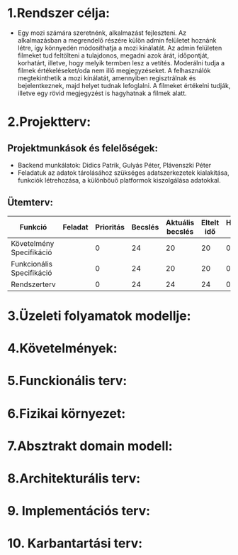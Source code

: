 # 1.Rendszer célja:
- Egy mozi számára szeretnénk, alkalmazást fejleszteni. Az alkalmazásban a megrendelő részére külön admin felületet hoznánk létre, így könnyedén módosíthatja a mozi kínálatát. Az admin felületen filmeket tud feltölteni a tulajdonos, megadni azok árát, időpontját, korhatárt, illetve, hogy melyik termben lesz a vetítés. Moderálni tudja a filmek értékeléseket/oda nem illő megjegyzéseket. A felhasználók megtekinthetik a mozi kínálatát, amennyiben regisztrálnak és bejelentkeznek, majd helyet tudnak lefoglalni. A filmeket értékelni tudják, illetve egy rövid megjegyzést is hagyhatnak a filmek alatt.

# 2.Projektterv: 
## Projektmunkások és felelőségek:
- Backend munkálatok: Didics Patrik, Gulyás Péter, Plávenszki Péter
- Feladatuk az adatok tárolásához szükséges adatszerkezetek kialakítása, funkciók létrehozása, a különböuő platformok kiszolgálása adatokkal.
## Ütemterv:

|Funkció|Feladat|Prioritás|Becslés|Aktuális becslés|Eltelt idő|Hátralévő idő|
|---|---|---|---|---|---|---|
|Követelmény Specifikáció||0|24|20|20|0|
|Funkcionális Specifikáció||0|24|20|20|0|
|Rendszerterv||0|24|24|24|0|

# 3.Üzeleti folyamatok modellje:

# 4.Követelmények:

# 5.Funckionális terv: 

# 6.Fizikai környezet:

# 7.Absztrakt domain modell:

# 8.Architekturális terv:

# 9. Implementációs terv:

# 10. Karbantartási terv:
